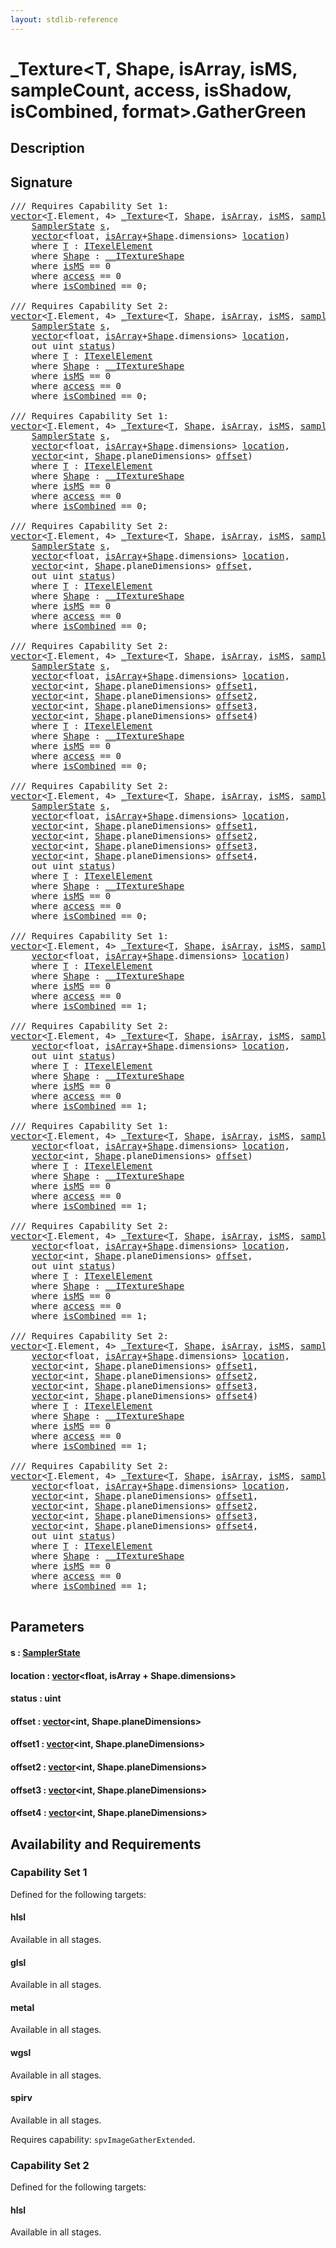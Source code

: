 ```yaml
---
layout: stdlib-reference
---
```


# \_Texture\<T, Shape, isArray, isMS, sampleCount, access, isShadow, isCombined, format\>\.GatherGreen

## Description





## Signature 

<pre>
/// Requires Capability Set 1:
<a href="../vector/index.md" class="code_type">vector</a>&lt;<a href="index.md#typeparam-T" class="code_type">T</a>.Element, 4&gt; <a href="index.md" class="code_type">_Texture</a>&lt;<a href="index.md#typeparam-T" class="code_type">T</a>, <a href="index.md#typeparam-Shape" class="code_type">Shape</a>, <a href="index.md#decl-isArray" class="code_var">isArray</a>, <a href="index.md#decl-isMS" class="code_var">isMS</a>, <a href="index.md#decl-sampleCount" class="code_var">sampleCount</a>, <a href="index.md#decl-access" class="code_var">access</a>, <a href="index.md#decl-isShadow" class="code_var">isShadow</a>, <a href="index.md#decl-isCombined" class="code_var">isCombined</a>, <a href="index.md#decl-format" class="code_var">format</a>&gt;.<a href="gathergreen-06.md">GatherGreen</a>(
    <a href="../samplerstate-07/index.md" class="code_type">SamplerState</a> <a href="gathergreen-06.md#decl-s" class="code_param">s</a>,
    <a href="../vector/index.md" class="code_type">vector</a>&lt;<span class="code_keyword">float</span>, <a href="index.md#decl-isArray" class="code_var">isArray</a>+<a href="index.md#typeparam-Shape" class="code_type">Shape</a>.dimensions&gt; <a href="gathergreen-06.md#decl-location" class="code_param">location</a>)
    <span class='code_keyword'>where</span> <a href="index.md#typeparam-T" class="code_type">T</a> : <a href="../../interfaces/itexelelement-016/index.md" class="code_type">ITexelElement</a>
    <span class='code_keyword'>where</span> <a href="index.md#typeparam-Shape" class="code_type">Shape</a> : <a href="../../interfaces/0_itextureshape-023a/index.md" class="code_type">__ITextureShape</a>
    <span class='code_keyword'>where</span> <a href="index.md#decl-isMS" class="code_var">isMS</a> == 0
    <span class='code_keyword'>where</span> <a href="index.md#decl-access" class="code_var">access</a> == 0
    <span class='code_keyword'>where</span> <a href="index.md#decl-isCombined" class="code_var">isCombined</a> == 0;

/// Requires Capability Set 2:
<a href="../vector/index.md" class="code_type">vector</a>&lt;<a href="index.md#typeparam-T" class="code_type">T</a>.Element, 4&gt; <a href="index.md" class="code_type">_Texture</a>&lt;<a href="index.md#typeparam-T" class="code_type">T</a>, <a href="index.md#typeparam-Shape" class="code_type">Shape</a>, <a href="index.md#decl-isArray" class="code_var">isArray</a>, <a href="index.md#decl-isMS" class="code_var">isMS</a>, <a href="index.md#decl-sampleCount" class="code_var">sampleCount</a>, <a href="index.md#decl-access" class="code_var">access</a>, <a href="index.md#decl-isShadow" class="code_var">isShadow</a>, <a href="index.md#decl-isCombined" class="code_var">isCombined</a>, <a href="index.md#decl-format" class="code_var">format</a>&gt;.<a href="gathergreen-06.md">GatherGreen</a>(
    <a href="../samplerstate-07/index.md" class="code_type">SamplerState</a> <a href="gathergreen-06.md#decl-s" class="code_param">s</a>,
    <a href="../vector/index.md" class="code_type">vector</a>&lt;<span class="code_keyword">float</span>, <a href="index.md#decl-isArray" class="code_var">isArray</a>+<a href="index.md#typeparam-Shape" class="code_type">Shape</a>.dimensions&gt; <a href="gathergreen-06.md#decl-location" class="code_param">location</a>,
    <span class="code_keyword">out</span> <span class="code_keyword">uint</span> <a href="gathergreen-06.md#decl-status" class="code_param">status</a>)
    <span class='code_keyword'>where</span> <a href="index.md#typeparam-T" class="code_type">T</a> : <a href="../../interfaces/itexelelement-016/index.md" class="code_type">ITexelElement</a>
    <span class='code_keyword'>where</span> <a href="index.md#typeparam-Shape" class="code_type">Shape</a> : <a href="../../interfaces/0_itextureshape-023a/index.md" class="code_type">__ITextureShape</a>
    <span class='code_keyword'>where</span> <a href="index.md#decl-isMS" class="code_var">isMS</a> == 0
    <span class='code_keyword'>where</span> <a href="index.md#decl-access" class="code_var">access</a> == 0
    <span class='code_keyword'>where</span> <a href="index.md#decl-isCombined" class="code_var">isCombined</a> == 0;

/// Requires Capability Set 1:
<a href="../vector/index.md" class="code_type">vector</a>&lt;<a href="index.md#typeparam-T" class="code_type">T</a>.Element, 4&gt; <a href="index.md" class="code_type">_Texture</a>&lt;<a href="index.md#typeparam-T" class="code_type">T</a>, <a href="index.md#typeparam-Shape" class="code_type">Shape</a>, <a href="index.md#decl-isArray" class="code_var">isArray</a>, <a href="index.md#decl-isMS" class="code_var">isMS</a>, <a href="index.md#decl-sampleCount" class="code_var">sampleCount</a>, <a href="index.md#decl-access" class="code_var">access</a>, <a href="index.md#decl-isShadow" class="code_var">isShadow</a>, <a href="index.md#decl-isCombined" class="code_var">isCombined</a>, <a href="index.md#decl-format" class="code_var">format</a>&gt;.<a href="gathergreen-06.md">GatherGreen</a>(
    <a href="../samplerstate-07/index.md" class="code_type">SamplerState</a> <a href="gathergreen-06.md#decl-s" class="code_param">s</a>,
    <a href="../vector/index.md" class="code_type">vector</a>&lt;<span class="code_keyword">float</span>, <a href="index.md#decl-isArray" class="code_var">isArray</a>+<a href="index.md#typeparam-Shape" class="code_type">Shape</a>.dimensions&gt; <a href="gathergreen-06.md#decl-location" class="code_param">location</a>,
    <a href="../vector/index.md" class="code_type">vector</a>&lt;<span class="code_keyword">int</span>, <a href="index.md#typeparam-Shape" class="code_type">Shape</a>.planeDimensions&gt; <a href="gathergreen-06.md#decl-offset" class="code_param">offset</a>)
    <span class='code_keyword'>where</span> <a href="index.md#typeparam-T" class="code_type">T</a> : <a href="../../interfaces/itexelelement-016/index.md" class="code_type">ITexelElement</a>
    <span class='code_keyword'>where</span> <a href="index.md#typeparam-Shape" class="code_type">Shape</a> : <a href="../../interfaces/0_itextureshape-023a/index.md" class="code_type">__ITextureShape</a>
    <span class='code_keyword'>where</span> <a href="index.md#decl-isMS" class="code_var">isMS</a> == 0
    <span class='code_keyword'>where</span> <a href="index.md#decl-access" class="code_var">access</a> == 0
    <span class='code_keyword'>where</span> <a href="index.md#decl-isCombined" class="code_var">isCombined</a> == 0;

/// Requires Capability Set 2:
<a href="../vector/index.md" class="code_type">vector</a>&lt;<a href="index.md#typeparam-T" class="code_type">T</a>.Element, 4&gt; <a href="index.md" class="code_type">_Texture</a>&lt;<a href="index.md#typeparam-T" class="code_type">T</a>, <a href="index.md#typeparam-Shape" class="code_type">Shape</a>, <a href="index.md#decl-isArray" class="code_var">isArray</a>, <a href="index.md#decl-isMS" class="code_var">isMS</a>, <a href="index.md#decl-sampleCount" class="code_var">sampleCount</a>, <a href="index.md#decl-access" class="code_var">access</a>, <a href="index.md#decl-isShadow" class="code_var">isShadow</a>, <a href="index.md#decl-isCombined" class="code_var">isCombined</a>, <a href="index.md#decl-format" class="code_var">format</a>&gt;.<a href="gathergreen-06.md">GatherGreen</a>(
    <a href="../samplerstate-07/index.md" class="code_type">SamplerState</a> <a href="gathergreen-06.md#decl-s" class="code_param">s</a>,
    <a href="../vector/index.md" class="code_type">vector</a>&lt;<span class="code_keyword">float</span>, <a href="index.md#decl-isArray" class="code_var">isArray</a>+<a href="index.md#typeparam-Shape" class="code_type">Shape</a>.dimensions&gt; <a href="gathergreen-06.md#decl-location" class="code_param">location</a>,
    <a href="../vector/index.md" class="code_type">vector</a>&lt;<span class="code_keyword">int</span>, <a href="index.md#typeparam-Shape" class="code_type">Shape</a>.planeDimensions&gt; <a href="gathergreen-06.md#decl-offset" class="code_param">offset</a>,
    <span class="code_keyword">out</span> <span class="code_keyword">uint</span> <a href="gathergreen-06.md#decl-status" class="code_param">status</a>)
    <span class='code_keyword'>where</span> <a href="index.md#typeparam-T" class="code_type">T</a> : <a href="../../interfaces/itexelelement-016/index.md" class="code_type">ITexelElement</a>
    <span class='code_keyword'>where</span> <a href="index.md#typeparam-Shape" class="code_type">Shape</a> : <a href="../../interfaces/0_itextureshape-023a/index.md" class="code_type">__ITextureShape</a>
    <span class='code_keyword'>where</span> <a href="index.md#decl-isMS" class="code_var">isMS</a> == 0
    <span class='code_keyword'>where</span> <a href="index.md#decl-access" class="code_var">access</a> == 0
    <span class='code_keyword'>where</span> <a href="index.md#decl-isCombined" class="code_var">isCombined</a> == 0;

/// Requires Capability Set 2:
<a href="../vector/index.md" class="code_type">vector</a>&lt;<a href="index.md#typeparam-T" class="code_type">T</a>.Element, 4&gt; <a href="index.md" class="code_type">_Texture</a>&lt;<a href="index.md#typeparam-T" class="code_type">T</a>, <a href="index.md#typeparam-Shape" class="code_type">Shape</a>, <a href="index.md#decl-isArray" class="code_var">isArray</a>, <a href="index.md#decl-isMS" class="code_var">isMS</a>, <a href="index.md#decl-sampleCount" class="code_var">sampleCount</a>, <a href="index.md#decl-access" class="code_var">access</a>, <a href="index.md#decl-isShadow" class="code_var">isShadow</a>, <a href="index.md#decl-isCombined" class="code_var">isCombined</a>, <a href="index.md#decl-format" class="code_var">format</a>&gt;.<a href="gathergreen-06.md">GatherGreen</a>(
    <a href="../samplerstate-07/index.md" class="code_type">SamplerState</a> <a href="gathergreen-06.md#decl-s" class="code_param">s</a>,
    <a href="../vector/index.md" class="code_type">vector</a>&lt;<span class="code_keyword">float</span>, <a href="index.md#decl-isArray" class="code_var">isArray</a>+<a href="index.md#typeparam-Shape" class="code_type">Shape</a>.dimensions&gt; <a href="gathergreen-06.md#decl-location" class="code_param">location</a>,
    <a href="../vector/index.md" class="code_type">vector</a>&lt;<span class="code_keyword">int</span>, <a href="index.md#typeparam-Shape" class="code_type">Shape</a>.planeDimensions&gt; <a href="gathergreen-06.md#decl-offset1" class="code_param">offset1</a>,
    <a href="../vector/index.md" class="code_type">vector</a>&lt;<span class="code_keyword">int</span>, <a href="index.md#typeparam-Shape" class="code_type">Shape</a>.planeDimensions&gt; <a href="gathergreen-06.md#decl-offset2" class="code_param">offset2</a>,
    <a href="../vector/index.md" class="code_type">vector</a>&lt;<span class="code_keyword">int</span>, <a href="index.md#typeparam-Shape" class="code_type">Shape</a>.planeDimensions&gt; <a href="gathergreen-06.md#decl-offset3" class="code_param">offset3</a>,
    <a href="../vector/index.md" class="code_type">vector</a>&lt;<span class="code_keyword">int</span>, <a href="index.md#typeparam-Shape" class="code_type">Shape</a>.planeDimensions&gt; <a href="gathergreen-06.md#decl-offset4" class="code_param">offset4</a>)
    <span class='code_keyword'>where</span> <a href="index.md#typeparam-T" class="code_type">T</a> : <a href="../../interfaces/itexelelement-016/index.md" class="code_type">ITexelElement</a>
    <span class='code_keyword'>where</span> <a href="index.md#typeparam-Shape" class="code_type">Shape</a> : <a href="../../interfaces/0_itextureshape-023a/index.md" class="code_type">__ITextureShape</a>
    <span class='code_keyword'>where</span> <a href="index.md#decl-isMS" class="code_var">isMS</a> == 0
    <span class='code_keyword'>where</span> <a href="index.md#decl-access" class="code_var">access</a> == 0
    <span class='code_keyword'>where</span> <a href="index.md#decl-isCombined" class="code_var">isCombined</a> == 0;

/// Requires Capability Set 2:
<a href="../vector/index.md" class="code_type">vector</a>&lt;<a href="index.md#typeparam-T" class="code_type">T</a>.Element, 4&gt; <a href="index.md" class="code_type">_Texture</a>&lt;<a href="index.md#typeparam-T" class="code_type">T</a>, <a href="index.md#typeparam-Shape" class="code_type">Shape</a>, <a href="index.md#decl-isArray" class="code_var">isArray</a>, <a href="index.md#decl-isMS" class="code_var">isMS</a>, <a href="index.md#decl-sampleCount" class="code_var">sampleCount</a>, <a href="index.md#decl-access" class="code_var">access</a>, <a href="index.md#decl-isShadow" class="code_var">isShadow</a>, <a href="index.md#decl-isCombined" class="code_var">isCombined</a>, <a href="index.md#decl-format" class="code_var">format</a>&gt;.<a href="gathergreen-06.md">GatherGreen</a>(
    <a href="../samplerstate-07/index.md" class="code_type">SamplerState</a> <a href="gathergreen-06.md#decl-s" class="code_param">s</a>,
    <a href="../vector/index.md" class="code_type">vector</a>&lt;<span class="code_keyword">float</span>, <a href="index.md#decl-isArray" class="code_var">isArray</a>+<a href="index.md#typeparam-Shape" class="code_type">Shape</a>.dimensions&gt; <a href="gathergreen-06.md#decl-location" class="code_param">location</a>,
    <a href="../vector/index.md" class="code_type">vector</a>&lt;<span class="code_keyword">int</span>, <a href="index.md#typeparam-Shape" class="code_type">Shape</a>.planeDimensions&gt; <a href="gathergreen-06.md#decl-offset1" class="code_param">offset1</a>,
    <a href="../vector/index.md" class="code_type">vector</a>&lt;<span class="code_keyword">int</span>, <a href="index.md#typeparam-Shape" class="code_type">Shape</a>.planeDimensions&gt; <a href="gathergreen-06.md#decl-offset2" class="code_param">offset2</a>,
    <a href="../vector/index.md" class="code_type">vector</a>&lt;<span class="code_keyword">int</span>, <a href="index.md#typeparam-Shape" class="code_type">Shape</a>.planeDimensions&gt; <a href="gathergreen-06.md#decl-offset3" class="code_param">offset3</a>,
    <a href="../vector/index.md" class="code_type">vector</a>&lt;<span class="code_keyword">int</span>, <a href="index.md#typeparam-Shape" class="code_type">Shape</a>.planeDimensions&gt; <a href="gathergreen-06.md#decl-offset4" class="code_param">offset4</a>,
    <span class="code_keyword">out</span> <span class="code_keyword">uint</span> <a href="gathergreen-06.md#decl-status" class="code_param">status</a>)
    <span class='code_keyword'>where</span> <a href="index.md#typeparam-T" class="code_type">T</a> : <a href="../../interfaces/itexelelement-016/index.md" class="code_type">ITexelElement</a>
    <span class='code_keyword'>where</span> <a href="index.md#typeparam-Shape" class="code_type">Shape</a> : <a href="../../interfaces/0_itextureshape-023a/index.md" class="code_type">__ITextureShape</a>
    <span class='code_keyword'>where</span> <a href="index.md#decl-isMS" class="code_var">isMS</a> == 0
    <span class='code_keyword'>where</span> <a href="index.md#decl-access" class="code_var">access</a> == 0
    <span class='code_keyword'>where</span> <a href="index.md#decl-isCombined" class="code_var">isCombined</a> == 0;

/// Requires Capability Set 1:
<a href="../vector/index.md" class="code_type">vector</a>&lt;<a href="index.md#typeparam-T" class="code_type">T</a>.Element, 4&gt; <a href="index.md" class="code_type">_Texture</a>&lt;<a href="index.md#typeparam-T" class="code_type">T</a>, <a href="index.md#typeparam-Shape" class="code_type">Shape</a>, <a href="index.md#decl-isArray" class="code_var">isArray</a>, <a href="index.md#decl-isMS" class="code_var">isMS</a>, <a href="index.md#decl-sampleCount" class="code_var">sampleCount</a>, <a href="index.md#decl-access" class="code_var">access</a>, <a href="index.md#decl-isShadow" class="code_var">isShadow</a>, <a href="index.md#decl-isCombined" class="code_var">isCombined</a>, <a href="index.md#decl-format" class="code_var">format</a>&gt;.<a href="gathergreen-06.md">GatherGreen</a>(
    <a href="../vector/index.md" class="code_type">vector</a>&lt;<span class="code_keyword">float</span>, <a href="index.md#decl-isArray" class="code_var">isArray</a>+<a href="index.md#typeparam-Shape" class="code_type">Shape</a>.dimensions&gt; <a href="gathergreen-06.md#decl-location" class="code_param">location</a>)
    <span class='code_keyword'>where</span> <a href="index.md#typeparam-T" class="code_type">T</a> : <a href="../../interfaces/itexelelement-016/index.md" class="code_type">ITexelElement</a>
    <span class='code_keyword'>where</span> <a href="index.md#typeparam-Shape" class="code_type">Shape</a> : <a href="../../interfaces/0_itextureshape-023a/index.md" class="code_type">__ITextureShape</a>
    <span class='code_keyword'>where</span> <a href="index.md#decl-isMS" class="code_var">isMS</a> == 0
    <span class='code_keyword'>where</span> <a href="index.md#decl-access" class="code_var">access</a> == 0
    <span class='code_keyword'>where</span> <a href="index.md#decl-isCombined" class="code_var">isCombined</a> == 1;

/// Requires Capability Set 2:
<a href="../vector/index.md" class="code_type">vector</a>&lt;<a href="index.md#typeparam-T" class="code_type">T</a>.Element, 4&gt; <a href="index.md" class="code_type">_Texture</a>&lt;<a href="index.md#typeparam-T" class="code_type">T</a>, <a href="index.md#typeparam-Shape" class="code_type">Shape</a>, <a href="index.md#decl-isArray" class="code_var">isArray</a>, <a href="index.md#decl-isMS" class="code_var">isMS</a>, <a href="index.md#decl-sampleCount" class="code_var">sampleCount</a>, <a href="index.md#decl-access" class="code_var">access</a>, <a href="index.md#decl-isShadow" class="code_var">isShadow</a>, <a href="index.md#decl-isCombined" class="code_var">isCombined</a>, <a href="index.md#decl-format" class="code_var">format</a>&gt;.<a href="gathergreen-06.md">GatherGreen</a>(
    <a href="../vector/index.md" class="code_type">vector</a>&lt;<span class="code_keyword">float</span>, <a href="index.md#decl-isArray" class="code_var">isArray</a>+<a href="index.md#typeparam-Shape" class="code_type">Shape</a>.dimensions&gt; <a href="gathergreen-06.md#decl-location" class="code_param">location</a>,
    <span class="code_keyword">out</span> <span class="code_keyword">uint</span> <a href="gathergreen-06.md#decl-status" class="code_param">status</a>)
    <span class='code_keyword'>where</span> <a href="index.md#typeparam-T" class="code_type">T</a> : <a href="../../interfaces/itexelelement-016/index.md" class="code_type">ITexelElement</a>
    <span class='code_keyword'>where</span> <a href="index.md#typeparam-Shape" class="code_type">Shape</a> : <a href="../../interfaces/0_itextureshape-023a/index.md" class="code_type">__ITextureShape</a>
    <span class='code_keyword'>where</span> <a href="index.md#decl-isMS" class="code_var">isMS</a> == 0
    <span class='code_keyword'>where</span> <a href="index.md#decl-access" class="code_var">access</a> == 0
    <span class='code_keyword'>where</span> <a href="index.md#decl-isCombined" class="code_var">isCombined</a> == 1;

/// Requires Capability Set 1:
<a href="../vector/index.md" class="code_type">vector</a>&lt;<a href="index.md#typeparam-T" class="code_type">T</a>.Element, 4&gt; <a href="index.md" class="code_type">_Texture</a>&lt;<a href="index.md#typeparam-T" class="code_type">T</a>, <a href="index.md#typeparam-Shape" class="code_type">Shape</a>, <a href="index.md#decl-isArray" class="code_var">isArray</a>, <a href="index.md#decl-isMS" class="code_var">isMS</a>, <a href="index.md#decl-sampleCount" class="code_var">sampleCount</a>, <a href="index.md#decl-access" class="code_var">access</a>, <a href="index.md#decl-isShadow" class="code_var">isShadow</a>, <a href="index.md#decl-isCombined" class="code_var">isCombined</a>, <a href="index.md#decl-format" class="code_var">format</a>&gt;.<a href="gathergreen-06.md">GatherGreen</a>(
    <a href="../vector/index.md" class="code_type">vector</a>&lt;<span class="code_keyword">float</span>, <a href="index.md#decl-isArray" class="code_var">isArray</a>+<a href="index.md#typeparam-Shape" class="code_type">Shape</a>.dimensions&gt; <a href="gathergreen-06.md#decl-location" class="code_param">location</a>,
    <a href="../vector/index.md" class="code_type">vector</a>&lt;<span class="code_keyword">int</span>, <a href="index.md#typeparam-Shape" class="code_type">Shape</a>.planeDimensions&gt; <a href="gathergreen-06.md#decl-offset" class="code_param">offset</a>)
    <span class='code_keyword'>where</span> <a href="index.md#typeparam-T" class="code_type">T</a> : <a href="../../interfaces/itexelelement-016/index.md" class="code_type">ITexelElement</a>
    <span class='code_keyword'>where</span> <a href="index.md#typeparam-Shape" class="code_type">Shape</a> : <a href="../../interfaces/0_itextureshape-023a/index.md" class="code_type">__ITextureShape</a>
    <span class='code_keyword'>where</span> <a href="index.md#decl-isMS" class="code_var">isMS</a> == 0
    <span class='code_keyword'>where</span> <a href="index.md#decl-access" class="code_var">access</a> == 0
    <span class='code_keyword'>where</span> <a href="index.md#decl-isCombined" class="code_var">isCombined</a> == 1;

/// Requires Capability Set 2:
<a href="../vector/index.md" class="code_type">vector</a>&lt;<a href="index.md#typeparam-T" class="code_type">T</a>.Element, 4&gt; <a href="index.md" class="code_type">_Texture</a>&lt;<a href="index.md#typeparam-T" class="code_type">T</a>, <a href="index.md#typeparam-Shape" class="code_type">Shape</a>, <a href="index.md#decl-isArray" class="code_var">isArray</a>, <a href="index.md#decl-isMS" class="code_var">isMS</a>, <a href="index.md#decl-sampleCount" class="code_var">sampleCount</a>, <a href="index.md#decl-access" class="code_var">access</a>, <a href="index.md#decl-isShadow" class="code_var">isShadow</a>, <a href="index.md#decl-isCombined" class="code_var">isCombined</a>, <a href="index.md#decl-format" class="code_var">format</a>&gt;.<a href="gathergreen-06.md">GatherGreen</a>(
    <a href="../vector/index.md" class="code_type">vector</a>&lt;<span class="code_keyword">float</span>, <a href="index.md#decl-isArray" class="code_var">isArray</a>+<a href="index.md#typeparam-Shape" class="code_type">Shape</a>.dimensions&gt; <a href="gathergreen-06.md#decl-location" class="code_param">location</a>,
    <a href="../vector/index.md" class="code_type">vector</a>&lt;<span class="code_keyword">int</span>, <a href="index.md#typeparam-Shape" class="code_type">Shape</a>.planeDimensions&gt; <a href="gathergreen-06.md#decl-offset" class="code_param">offset</a>,
    <span class="code_keyword">out</span> <span class="code_keyword">uint</span> <a href="gathergreen-06.md#decl-status" class="code_param">status</a>)
    <span class='code_keyword'>where</span> <a href="index.md#typeparam-T" class="code_type">T</a> : <a href="../../interfaces/itexelelement-016/index.md" class="code_type">ITexelElement</a>
    <span class='code_keyword'>where</span> <a href="index.md#typeparam-Shape" class="code_type">Shape</a> : <a href="../../interfaces/0_itextureshape-023a/index.md" class="code_type">__ITextureShape</a>
    <span class='code_keyword'>where</span> <a href="index.md#decl-isMS" class="code_var">isMS</a> == 0
    <span class='code_keyword'>where</span> <a href="index.md#decl-access" class="code_var">access</a> == 0
    <span class='code_keyword'>where</span> <a href="index.md#decl-isCombined" class="code_var">isCombined</a> == 1;

/// Requires Capability Set 2:
<a href="../vector/index.md" class="code_type">vector</a>&lt;<a href="index.md#typeparam-T" class="code_type">T</a>.Element, 4&gt; <a href="index.md" class="code_type">_Texture</a>&lt;<a href="index.md#typeparam-T" class="code_type">T</a>, <a href="index.md#typeparam-Shape" class="code_type">Shape</a>, <a href="index.md#decl-isArray" class="code_var">isArray</a>, <a href="index.md#decl-isMS" class="code_var">isMS</a>, <a href="index.md#decl-sampleCount" class="code_var">sampleCount</a>, <a href="index.md#decl-access" class="code_var">access</a>, <a href="index.md#decl-isShadow" class="code_var">isShadow</a>, <a href="index.md#decl-isCombined" class="code_var">isCombined</a>, <a href="index.md#decl-format" class="code_var">format</a>&gt;.<a href="gathergreen-06.md">GatherGreen</a>(
    <a href="../vector/index.md" class="code_type">vector</a>&lt;<span class="code_keyword">float</span>, <a href="index.md#decl-isArray" class="code_var">isArray</a>+<a href="index.md#typeparam-Shape" class="code_type">Shape</a>.dimensions&gt; <a href="gathergreen-06.md#decl-location" class="code_param">location</a>,
    <a href="../vector/index.md" class="code_type">vector</a>&lt;<span class="code_keyword">int</span>, <a href="index.md#typeparam-Shape" class="code_type">Shape</a>.planeDimensions&gt; <a href="gathergreen-06.md#decl-offset1" class="code_param">offset1</a>,
    <a href="../vector/index.md" class="code_type">vector</a>&lt;<span class="code_keyword">int</span>, <a href="index.md#typeparam-Shape" class="code_type">Shape</a>.planeDimensions&gt; <a href="gathergreen-06.md#decl-offset2" class="code_param">offset2</a>,
    <a href="../vector/index.md" class="code_type">vector</a>&lt;<span class="code_keyword">int</span>, <a href="index.md#typeparam-Shape" class="code_type">Shape</a>.planeDimensions&gt; <a href="gathergreen-06.md#decl-offset3" class="code_param">offset3</a>,
    <a href="../vector/index.md" class="code_type">vector</a>&lt;<span class="code_keyword">int</span>, <a href="index.md#typeparam-Shape" class="code_type">Shape</a>.planeDimensions&gt; <a href="gathergreen-06.md#decl-offset4" class="code_param">offset4</a>)
    <span class='code_keyword'>where</span> <a href="index.md#typeparam-T" class="code_type">T</a> : <a href="../../interfaces/itexelelement-016/index.md" class="code_type">ITexelElement</a>
    <span class='code_keyword'>where</span> <a href="index.md#typeparam-Shape" class="code_type">Shape</a> : <a href="../../interfaces/0_itextureshape-023a/index.md" class="code_type">__ITextureShape</a>
    <span class='code_keyword'>where</span> <a href="index.md#decl-isMS" class="code_var">isMS</a> == 0
    <span class='code_keyword'>where</span> <a href="index.md#decl-access" class="code_var">access</a> == 0
    <span class='code_keyword'>where</span> <a href="index.md#decl-isCombined" class="code_var">isCombined</a> == 1;

/// Requires Capability Set 2:
<a href="../vector/index.md" class="code_type">vector</a>&lt;<a href="index.md#typeparam-T" class="code_type">T</a>.Element, 4&gt; <a href="index.md" class="code_type">_Texture</a>&lt;<a href="index.md#typeparam-T" class="code_type">T</a>, <a href="index.md#typeparam-Shape" class="code_type">Shape</a>, <a href="index.md#decl-isArray" class="code_var">isArray</a>, <a href="index.md#decl-isMS" class="code_var">isMS</a>, <a href="index.md#decl-sampleCount" class="code_var">sampleCount</a>, <a href="index.md#decl-access" class="code_var">access</a>, <a href="index.md#decl-isShadow" class="code_var">isShadow</a>, <a href="index.md#decl-isCombined" class="code_var">isCombined</a>, <a href="index.md#decl-format" class="code_var">format</a>&gt;.<a href="gathergreen-06.md">GatherGreen</a>(
    <a href="../vector/index.md" class="code_type">vector</a>&lt;<span class="code_keyword">float</span>, <a href="index.md#decl-isArray" class="code_var">isArray</a>+<a href="index.md#typeparam-Shape" class="code_type">Shape</a>.dimensions&gt; <a href="gathergreen-06.md#decl-location" class="code_param">location</a>,
    <a href="../vector/index.md" class="code_type">vector</a>&lt;<span class="code_keyword">int</span>, <a href="index.md#typeparam-Shape" class="code_type">Shape</a>.planeDimensions&gt; <a href="gathergreen-06.md#decl-offset1" class="code_param">offset1</a>,
    <a href="../vector/index.md" class="code_type">vector</a>&lt;<span class="code_keyword">int</span>, <a href="index.md#typeparam-Shape" class="code_type">Shape</a>.planeDimensions&gt; <a href="gathergreen-06.md#decl-offset2" class="code_param">offset2</a>,
    <a href="../vector/index.md" class="code_type">vector</a>&lt;<span class="code_keyword">int</span>, <a href="index.md#typeparam-Shape" class="code_type">Shape</a>.planeDimensions&gt; <a href="gathergreen-06.md#decl-offset3" class="code_param">offset3</a>,
    <a href="../vector/index.md" class="code_type">vector</a>&lt;<span class="code_keyword">int</span>, <a href="index.md#typeparam-Shape" class="code_type">Shape</a>.planeDimensions&gt; <a href="gathergreen-06.md#decl-offset4" class="code_param">offset4</a>,
    <span class="code_keyword">out</span> <span class="code_keyword">uint</span> <a href="gathergreen-06.md#decl-status" class="code_param">status</a>)
    <span class='code_keyword'>where</span> <a href="index.md#typeparam-T" class="code_type">T</a> : <a href="../../interfaces/itexelelement-016/index.md" class="code_type">ITexelElement</a>
    <span class='code_keyword'>where</span> <a href="index.md#typeparam-Shape" class="code_type">Shape</a> : <a href="../../interfaces/0_itextureshape-023a/index.md" class="code_type">__ITextureShape</a>
    <span class='code_keyword'>where</span> <a href="index.md#decl-isMS" class="code_var">isMS</a> == 0
    <span class='code_keyword'>where</span> <a href="index.md#decl-access" class="code_var">access</a> == 0
    <span class='code_keyword'>where</span> <a href="index.md#decl-isCombined" class="code_var">isCombined</a> == 1;

</pre>

## Parameters

####  <a id="decl-s"></a>s  : [SamplerState](../samplerstate-07/index.md)
####  <a id="decl-location"></a>location  : [vector](../vector/index.md)\<float, isArray + Shape\.dimensions\>
####  <a id="decl-status"></a>status  : uint
####  <a id="decl-offset"></a>offset  : [vector](../vector/index.md)\<int, Shape\.planeDimensions\>
####  <a id="decl-offset1"></a>offset1  : [vector](../vector/index.md)\<int, Shape\.planeDimensions\>
####  <a id="decl-offset2"></a>offset2  : [vector](../vector/index.md)\<int, Shape\.planeDimensions\>
####  <a id="decl-offset3"></a>offset3  : [vector](../vector/index.md)\<int, Shape\.planeDimensions\>
####  <a id="decl-offset4"></a>offset4  : [vector](../vector/index.md)\<int, Shape\.planeDimensions\>

## Availability and Requirements

### Capability Set 1

Defined for the following targets:

#### hlsl
Available in all stages.

#### glsl
Available in all stages.

#### metal
Available in all stages.

#### wgsl
Available in all stages.

#### spirv
Available in all stages.

Requires capability: `spvImageGatherExtended`.

### Capability Set 2

Defined for the following targets:

#### hlsl
Available in all stages.




<script>
// Fix .md links to .html when on ReadTheDocs
if (window.location.hostname.includes('readthedocs') || 
    window.location.hostname.includes('rtfd.io')) {
  document.addEventListener('DOMContentLoaded', function() {
    const links = document.querySelectorAll('a');
    links.forEach(link => {
      if (link.getAttribute('href') && link.getAttribute('href').endsWith('.md')) {
        link.href = link.href.replace(/\.md($|#|\?)/, '.html$1');
      }
    });
  });
}
</script>

